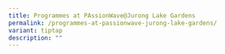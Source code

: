 ```yaml
---
title: Programmes at PAssionWave@Jurong Lake Gardens
permalink: /programmes-at-passionwave-jurong-lake-gardens/
variant: tiptap
description: ""
---
```


